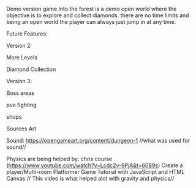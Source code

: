 Demo version game Into the forest is a demo open world where the objective is to explore and collect diamonds. there are no time limits and being an open world the player can always just jump in at any time.

Future Features:

Version 2:

More Levels

Diamond Collection


Version 3:

Boss areas

pve fighting

shops


Sources
Art 

Sound:
https://opengameart.org/content/dungeon-1
//what was used for sound//


Physics are being helped by:
chris course (https://www.youtube.com/watch?v=Lcdc2v-9PjA&t=6089s) 
Create a player/Multi-room Platformer Game Tutorial with JavaScript and HTML Canvas
// This video is what helped alot with gravity and physics//



